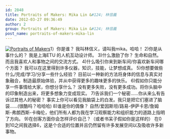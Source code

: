 ```yaml
---
id: 2848
title: Portraits of Makers: Mika Lin &#124; 林信義
date: 2012-03-27 09:36:49
author: 2
group: Portraits of Makers: Mika Lin &#124; 林信義
post_name: portraits-of-makers-mika-lin
---
```


[![Portraits of Makers](http://farm7.staticflickr.com/6045/7000562559_561f699827_z.jpg)](http://www.flickr.com/photos/76398697@N08/7000562559/ "Portraits of Makers by xinchejian, on Flickr")1）你是谁？ 我叫林信义，请叫我mika。哈哈！ 2)你是从事什么的？ 我是上海ETU 的人机互动设计师。 3)什么激励了你？ 生命和自然。而且我喜欢人和事物之间的交流方式。 4)什么吸引你来到新车间/你喜欢新车间哪个方面？ 我可以在这里得到许多仪器，知识，技能，让梦想成真。 5)你想要做些什么/完成/学习/分享一些什么经验？ 目前以一种新的方法将身体的信息与真实对象融合，制造最原始体验，并从中获得更多的趣味更多的快乐。 6)假如你只能分享一件事情给大家，你想分享什么？ 没有更多失败，没有更多成功。将你头脑中的印象制造出来，将更多想象力变成现实。 7)告诉我们一个秘密……你从来么有告诉过其他人的秘密？ 事实上你可以看见我脑袋上的白发。我只是把它们塞进了脑袋......(很酷吗？哈哈哈) 8)谁是你的偶像？ 自然/爱因斯坦/路易-伊萨卡恩/詹姆斯-弗朗西斯-卡梅伦，他们所有人都为我在学习观察能力和组织能力的道路上指明了方向。 9)在创客方面你会怎样评价自己？（或者书呆子假如你是这样的） 在0到10之间我选择6，这是个合适的位置并且仍然留有许多发展空间以及吸收许多新事物。